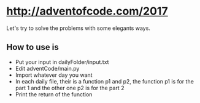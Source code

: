 # http://adventofcode.com/2017

Let's try to solve the problems with some elegants ways.

## How to use is
* Put your input in dailyFolder/input.txt
* Edit adventCode/main.py
* Import whatever day you want
* In each daily file, their is a function p1 and p2, the function p1 is for the part 1 and the other one p2 is for the part 2
* Print the return of the function